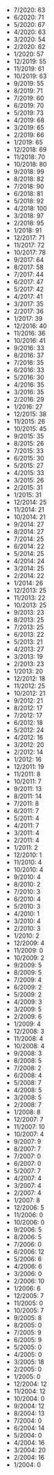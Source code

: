 *  7/2020: 63
*  6/2020: 71
*  5/2020: 67
*  4/2020: 63
*  3/2020: 54
*  2/2020: 62
*  1/2020: 57
*  12/2019: 55
*  11/2019: 61
*  10/2019: 63
*  9/2019: 55
*  8/2019: 71
*  7/2019: 60
*  6/2019: 70
*  5/2019: 73
*  4/2019: 68
*  3/2019: 65
*  2/2019: 66
*  1/2019: 65
*  12/2018: 69
*  11/2018: 70
*  10/2018: 80
*  9/2018: 99
*  8/2018: 82
*  7/2018: 90
*  6/2018: 81
*  5/2018: 92
*  4/2018: 100
*  3/2018: 97
*  2/2018: 95
*  1/2018: 91
*  12/2017: 71
*  11/2017: 72
*  10/2017: 78
*  9/2017: 64
*  8/2017: 58
*  7/2017: 44
*  6/2017: 47
*  5/2017: 42
*  4/2017: 41
*  3/2017: 35
*  2/2017: 36
*  1/2017: 39
*  12/2016: 40
*  11/2016: 36
*  10/2016: 41
*  9/2016: 33
*  8/2016: 37
*  7/2016: 35
*  6/2016: 33
*  5/2016: 30
*  4/2016: 35
*  3/2016: 35
*  2/2016: 29
*  1/2016: 27
*  12/2015: 38
*  11/2015: 26
*  10/2015: 45
*  9/2015: 35
*  8/2015: 26
*  7/2015: 33
*  6/2015: 30
*  5/2015: 27
*  4/2015: 33
*  3/2015: 26
*  2/2015: 31
*  1/2015: 31
*  12/2014: 25
*  11/2014: 21
*  10/2014: 21
*  9/2014: 27
*  8/2014: 27
*  7/2014: 25
*  6/2014: 22
*  5/2014: 25
*  4/2014: 24
*  3/2014: 25
*  2/2014: 22
*  1/2014: 26
*  12/2013: 25
*  11/2013: 22
*  10/2013: 25
*  9/2013: 23
*  8/2013: 25
*  7/2013: 25
*  6/2013: 22
*  5/2013: 21
*  4/2013: 27
*  3/2013: 19
*  2/2013: 23
*  1/2013: 20
*  12/2012: 18
*  11/2012: 25
*  10/2012: 21
*  9/2012: 21
*  8/2012: 17
*  7/2012: 17
*  6/2012: 18
*  5/2012: 24
*  4/2012: 16
*  3/2012: 20
*  2/2012: 14
*  1/2012: 16
*  12/2011: 19
*  11/2011: 8
*  10/2011: 7
*  9/2011: 13
*  8/2011: 14
*  7/2011: 8
*  6/2011: 7
*  5/2011: 4
*  4/2011: 7
*  3/2011: 4
*  2/2011: 4
*  1/2011: 2
*  12/2010: 1
*  11/2010: 4
*  10/2010: 4
*  9/2010: 4
*  8/2010: 2
*  7/2010: 3
*  6/2010: 4
*  5/2010: 3
*  4/2010: 1
*  3/2010: 4
*  2/2010: 3
*  1/2010: 2
*  12/2009: 4
*  11/2009: 0
*  10/2009: 2
*  9/2009: 5
*  8/2009: 5
*  7/2009: 4
*  6/2009: 2
*  5/2009: 2
*  4/2009: 3
*  3/2009: 5
*  2/2009: 6
*  1/2009: 4
*  12/2008: 3
*  11/2008: 4
*  10/2008: 4
*  9/2008: 3
*  8/2008: 5
*  7/2008: 2
*  6/2008: 4
*  5/2008: 7
*  4/2008: 5
*  3/2008: 5
*  2/2008: 7
*  1/2008: 8
*  12/2007: 7
*  11/2007: 10
*  10/2007: 4
*  9/2007: 9
*  8/2007: 7
*  7/2007: 0
*  6/2007: 0
*  5/2007: 7
*  4/2007: 4
*  3/2007: 4
*  2/2007: 4
*  1/2007: 8
*  12/2006: 5
*  11/2006: 0
*  10/2006: 0
*  9/2006: 5
*  8/2006: 5
*  7/2006: 0
*  6/2006: 12
*  5/2006: 6
*  4/2006: 6
*  3/2006: 0
*  2/2006: 10
*  1/2006: 6
*  12/2005: 7
*  11/2005: 0
*  10/2005: 7
*  9/2005: 8
*  8/2005: 0
*  7/2005: 9
*  6/2005: 9
*  5/2005: 0
*  4/2005: 0
*  3/2005: 18
*  2/2005: 0
*  1/2005: 0
*  12/2004: 12
*  11/2004: 12
*  10/2004: 0
*  9/2004: 12
*  8/2004: 13
*  7/2004: 0
*  6/2004: 14
*  5/2004: 0
*  4/2004: 16
*  3/2004: 20
*  2/2004: 16
*  1/2004: 0